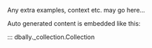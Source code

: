 
Any extra examples, context etc. may go here...

Auto generated content is embedded like this:

::: dbally._collection.Collection